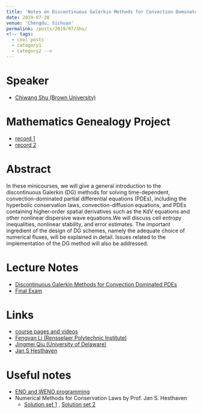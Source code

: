 ```yaml
---
title: 'Notes on Discontinuous Galerkin Methods for Convection Dominated PDEs'
date: 2019-07-30
venue: 'Chengdu, Sichuan'
permalink: /posts/2019/07/Shu/
<!-- tags:
  - cool posts
  - category1
  - category2 -->
---
```



# Speaker
* [Chiwang Shu (Brown University)](http://www.dam.brown.edu/people/shu/)

# Mathematics Genealogy Project
* [record 1](https://www.genealogy.math.ndsu.nodak.edu/id.php?id=41532&fChrono=1)
* [record 2](http://www.dam.brown.edu/people/shu/student.html)
   
# Abstract
In these minicourses, we will give a general introduction to the discontinuous Galerkin (DG) methods for solving time-dependent, 
convection-dominated partial differential equations (PDEs), including the hyperbolic conservation laws, convection-diffusion equations, 
and PDEs containing higher-order spatial derivatives such as the KdV equations and other nonlinear dispersive wave equations.We will discuss cell entropy inequalities, 
nonlinear stability, and error estimates. The important ingredient of the design of DG schemes, namely the adequate choice of numerical fluxes, 
will be explained in detail. Issues related to the implementation of the DG method will also be addressed. 

# Lecture Notes 
* [Discontinuous Galerkin Methods for Convection Dominated PDEs](http://1223steven.github.io/files/summer-school/DG_shu.pdf)
* [Final Exam](http://1223steven.github.io/files/summer-school/test_DG.pdf)

# Links
* [course pages and videos](https://tianyuan.scu.edu.cn/portal/article/index/id/368/pid/15/cid/5.html)
* [Fengyan Li (Rensselaer Polytechnic Institute)](http://homepages.rpi.edu/~lif/)
* [Jingmei Qiu (University of Delaware)](http://www.math.udel.edu/~jingqiu/)
* [Jan S Hesthaven](http://www.cfm.brown.edu/people/jansh/)

# Useful notes
* [ENO and WENO programming](http://1223steven.github.io/files/summer-school/ENO_WENO.pdf)
* Numerical Methods for Conservation Laws by Prof. Jan S. Hesthaven
  * [Solution set 1](http://1223steven.github.io/files/summer-school/MATH459_Sol1.pdf) , [Solution set 2](http://1223steven.github.io/files/summer-school/MATH459_Sol2.pdf)

